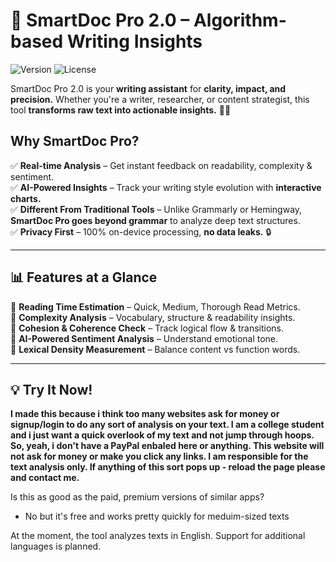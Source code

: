 # 🚀 SmartDoc Pro 2.0 – Algorithm-based Writing Insights

![Version](https://img.shields.io/badge/version-2.0-brightgreen) ![License](https://img.shields.io/badge/license-MIT-blue)

SmartDoc Pro 2.0 is your **writing assistant** for **clarity, impact, and precision.** Whether you're a writer, researcher, or content strategist, this tool **transforms raw text into actionable insights.** 📝✨

## Why SmartDoc Pro?
✅ **Real-time Analysis** – Get instant feedback on readability, complexity & sentiment.  
✅ **AI-Powered Insights** – Track your writing style evolution with **interactive charts.**  
✅ **Different From Traditional Tools** – Unlike Grammarly or Hemingway, **SmartDoc Pro goes beyond grammar** to analyze deep text structures.  
✅ **Privacy First** – 100% on-device processing, **no data leaks.** 🔒  

---
## 📊 Features at a Glance

📍 **Reading Time Estimation** – Quick, Medium, Thorough Read Metrics.  
📍 **Complexity Analysis** – Vocabulary, structure & readability insights.  
📍 **Cohesion & Coherence Check** – Track logical flow & transitions.  
📍 **AI-Powered Sentiment Analysis** – Understand emotional tone.  
📍 **Lexical Density Measurement** – Balance content vs function words.  

---
## 💡 Try It Now!

**I made this because i think too many websites ask for money or signup/login to do any sort of analysis on your text. I am a college student and i just want a quick overlook of my text and not jump through hoops. So, yeah, i don't have a PayPal enbaled here or anything. This website will not ask for money or make you click any links. I am responsible for the text analysis only. If anything of this sort pops up - reload the page please and contact me.**

Is this as good as the paid, premium versions of similar apps? 
 - No but it's free and works pretty quickly for meduim-sized texts

At the moment, the tool analyzes texts in English. Support for additional languages is planned.
